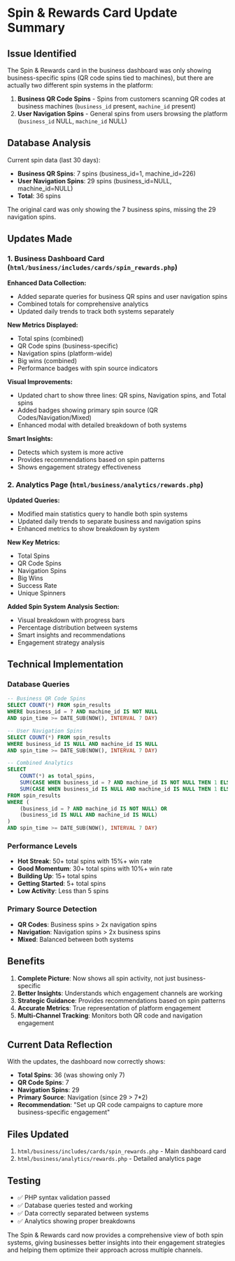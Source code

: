 # Spin & Rewards Card Update Summary

## Issue Identified
The Spin & Rewards card in the business dashboard was only showing business-specific spins (QR code spins tied to machines), but there are actually two different spin systems in the platform:

1. **Business QR Code Spins** - Spins from customers scanning QR codes at business machines (`business_id` present, `machine_id` present)
2. **User Navigation Spins** - General spins from users browsing the platform (`business_id` NULL, `machine_id` NULL)

## Database Analysis
Current spin data (last 30 days):
- **Business QR Spins**: 7 spins (business_id=1, machine_id=226)
- **User Navigation Spins**: 29 spins (business_id=NULL, machine_id=NULL)
- **Total**: 36 spins

The original card was only showing the 7 business spins, missing the 29 navigation spins.

## Updates Made

### 1. Business Dashboard Card (`html/business/includes/cards/spin_rewards.php`)

**Enhanced Data Collection:**
- Added separate queries for business QR spins and user navigation spins
- Combined totals for comprehensive analytics
- Updated daily trends to track both systems separately

**New Metrics Displayed:**
- Total spins (combined)
- QR Code spins (business-specific)
- Navigation spins (platform-wide)
- Big wins (combined)
- Performance badges with spin source indicators

**Visual Improvements:**
- Updated chart to show three lines: QR spins, Navigation spins, and Total spins
- Added badges showing primary spin source (QR Codes/Navigation/Mixed)
- Enhanced modal with detailed breakdown of both systems

**Smart Insights:**
- Detects which system is more active
- Provides recommendations based on spin patterns
- Shows engagement strategy effectiveness

### 2. Analytics Page (`html/business/analytics/rewards.php`)

**Updated Queries:**
- Modified main statistics query to handle both spin systems
- Updated daily trends to separate business and navigation spins
- Enhanced metrics to show breakdown by system

**New Key Metrics:**
- Total Spins
- QR Code Spins
- Navigation Spins  
- Big Wins
- Success Rate
- Unique Spinners

**Added Spin System Analysis Section:**
- Visual breakdown with progress bars
- Percentage distribution between systems
- Smart insights and recommendations
- Engagement strategy analysis

## Technical Implementation

### Database Queries
```sql
-- Business QR Code Spins
SELECT COUNT(*) FROM spin_results 
WHERE business_id = ? AND machine_id IS NOT NULL 
AND spin_time >= DATE_SUB(NOW(), INTERVAL 7 DAY)

-- User Navigation Spins  
SELECT COUNT(*) FROM spin_results 
WHERE business_id IS NULL AND machine_id IS NULL 
AND spin_time >= DATE_SUB(NOW(), INTERVAL 7 DAY)

-- Combined Analytics
SELECT 
    COUNT(*) as total_spins,
    SUM(CASE WHEN business_id = ? AND machine_id IS NOT NULL THEN 1 ELSE 0 END) as business_spins,
    SUM(CASE WHEN business_id IS NULL AND machine_id IS NULL THEN 1 ELSE 0 END) as user_nav_spins
FROM spin_results 
WHERE (
    (business_id = ? AND machine_id IS NOT NULL) OR 
    (business_id IS NULL AND machine_id IS NULL)
)
AND spin_time >= DATE_SUB(NOW(), INTERVAL 7 DAY)
```

### Performance Levels
- **Hot Streak**: 50+ total spins with 15%+ win rate
- **Good Momentum**: 30+ total spins with 10%+ win rate  
- **Building Up**: 15+ total spins
- **Getting Started**: 5+ total spins
- **Low Activity**: Less than 5 spins

### Primary Source Detection
- **QR Codes**: Business spins > 2x navigation spins
- **Navigation**: Navigation spins > 2x business spins
- **Mixed**: Balanced between both systems

## Benefits

1. **Complete Picture**: Now shows all spin activity, not just business-specific
2. **Better Insights**: Understands which engagement channels are working
3. **Strategic Guidance**: Provides recommendations based on spin patterns
4. **Accurate Metrics**: True representation of platform engagement
5. **Multi-Channel Tracking**: Monitors both QR code and navigation engagement

## Current Data Reflection
With the updates, the dashboard now correctly shows:
- **Total Spins**: 36 (was showing only 7)
- **QR Code Spins**: 7 
- **Navigation Spins**: 29
- **Primary Source**: Navigation (since 29 > 7*2)
- **Recommendation**: "Set up QR code campaigns to capture more business-specific engagement"

## Files Updated
1. `html/business/includes/cards/spin_rewards.php` - Main dashboard card
2. `html/business/analytics/rewards.php` - Detailed analytics page

## Testing
- ✅ PHP syntax validation passed
- ✅ Database queries tested and working
- ✅ Data correctly separated between systems
- ✅ Analytics showing proper breakdowns

The Spin & Rewards card now provides a comprehensive view of both spin systems, giving businesses better insights into their engagement strategies and helping them optimize their approach across multiple channels. 